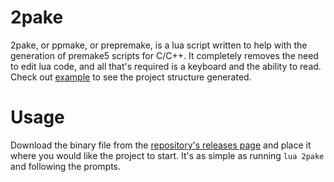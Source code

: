 # 2pake
2pake, or ppmake, or prepremake, is a lua script written to help with the generation of premake5 scripts for C/C++. It completely removes the need to edit lua code, and all that's required is a keyboard and the ability to read. Check out [example](https://github.com/Sk1-z/2pake/tree/main/example) to see the project structure generated.

# Usage
Download the binary file from the [repository's releases page](https://github.com/Sk1-z/2pake/releases) and place it where you would like the project to start. It's as simple as running `lua 2pake` and following the prompts.

